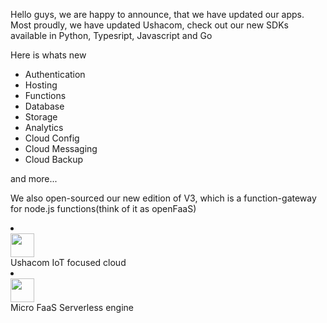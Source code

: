 Hello guys, we are happy to announce, that we have updated our apps. Most proudly, we have updated Ushacom, check out our new SDKs available in Python, Typesript, Javascript and Go

Here is whats new

- Authentication
- Hosting
- Functions
- Database
- Storage
- Analytics
- Cloud Config
- Cloud Messaging
- Cloud Backup

and more...

We also open-sourced our new edition of V3, which is a function-gateway for node.js functions(think of it as openFaaS)

<li class="mdc-list-item item">
    <div class="img">
        <img class="icon" width="38" height="38" src="https://i.imgur.com/kYtryYo.png">
    </div>
    <span class="mdc-list-item__text">
        <a class="quote mdc-typography--subheading2">Ushacom</a>
        <span class="mdc-list-item__text__secondary">IoT focused cloud</span>
    </span>
</li>

<li class="mdc-list-item item">
    <div class="img">
        <img class="icon" width="38" height="38" src="https://stiller.co.il/wp-content/uploads/2016/04/Azure-Functions-Logo.png">
    </div>
    <span class="mdc-list-item__text">
        <a class="quote mdc-typography--subheading2">Micro FaaS</a>
        <span class="mdc-list-item__text__secondary">Serverless engine</span>
    </span>
</li>